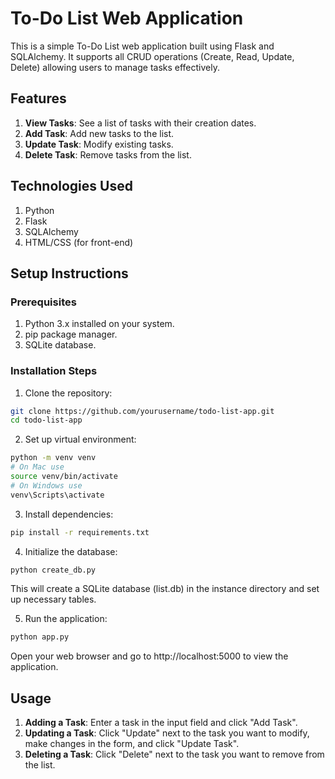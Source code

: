 # To-Do List Web Application
This is a simple To-Do List web application built using Flask and SQLAlchemy. It supports all CRUD operations (Create, Read, Update, Delete) allowing users to manage tasks effectively.

## Features
1. <b>View Tasks</b>: See a list of tasks with their creation dates.
2. <b>Add Task</b>: Add new tasks to the list.
3. <b>Update Task</b>: Modify existing tasks.
4. <b>Delete Task</b>: Remove tasks from the list.
   
## Technologies Used
1. Python
2. Flask
3. SQLAlchemy
4. HTML/CSS (for front-end)
   
## Setup Instructions

### Prerequisites
1. Python 3.x installed on your system.
2. pip package manager.
3. SQLite database.
   
### Installation Steps
1. Clone the repository:
```bash
git clone https://github.com/yourusername/todo-list-app.git
cd todo-list-app
```
2. Set up virtual environment:
```bash
python -m venv venv
# On Mac use
source venv/bin/activate
# On Windows use
venv\Scripts\activate
```
3. Install dependencies:
```bash
pip install -r requirements.txt
```
4. Initialize the database:
```bash
python create_db.py
```
This will create a SQLite database (list.db) in the instance directory and set up necessary tables.

5. Run the application:
```bash
python app.py
```
Open your web browser and go to http://localhost:5000 to view the application.

## Usage
1. <b>Adding a Task</b>: Enter a task in the input field and click "Add Task".
2. <b>Updating a Task</b>: Click "Update" next to the task you want to modify, make changes in the form, and click "Update Task".
3. <b>Deleting a Task</b>: Click "Delete" next to the task you want to remove from the list.

